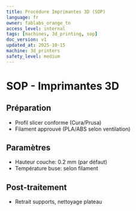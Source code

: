 ```yaml
---
title: Procédure Imprimantes 3D (SOP)
language: fr
owner: fablabs_orange_tn
access_level: internal
tags: [machines, 3d_printing, sop]
doc_version: v1
updated_at: 2025-10-15
machine: 3d_printers
safety_level: medium
---
```


# SOP - Imprimantes 3D

## Préparation
- Profil slicer conforme (Cura/Prusa)
- Filament approuvé (PLA/ABS selon ventilation)

## Paramètres
- Hauteur couche: 0.2 mm (par défaut)
- Température buse: selon filament

## Post-traitement
- Retrait supports, nettoyage plateau
